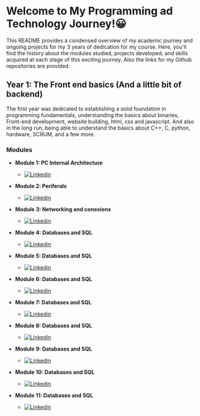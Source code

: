 # Welcome to My Programming ad Technology Journey!😀
<p>
This README provides a condensed overview of my academic journey and ongoing projects for my 3 years of dedication for my course. Here, you'll find the history about the modules studied, projects developed, and skills acquired at each stage of this exciting journey.
Also the links for my Github repositories are provided.
</p>

## Year 1: The Front end basics (And a little bit of backend)

<p>
The first year was dedicated to establishing a solid foundation in programming fundamentals, understanding the basics about binaries, Front-end development, website building, html, css and javascript.
And also in the long run, being able to understand the basics about C++, C, python, hardware, SCRUM, and a few more.
</p>

### Modules

- **Module 1: PC Internal Architecture**
  - [![Linkedin](https://img.shields.io/badge/GitHub%20Pages-222222.svg?style=for-the-badge&logo=GitHub-Pages&logoColor=white)](https://github.com/C0rtex5/Module-1)
- **Module 2: Periferals**
  - [![Linkedin](https://img.shields.io/badge/GitHub%20Pages-222222.svg?style=for-the-badge&logo=GitHub-Pages&logoColor=white)](https://github.com/C0rtex5/Module-2)
- **Module 3: Networking and conexions**
  - [![Linkedin](https://img.shields.io/badge/GitHub%20Pages-222222.svg?style=for-the-badge&logo=GitHub-Pages&logoColor=white)](https://github.com/C0rtex5/Module-3)
- **Module 4: Databases and SQL**
  - [![Linkedin](https://img.shields.io/badge/GitHub%20Pages-222222.svg?style=for-the-badge&logo=GitHub-Pages&logoColor=white)](https://github.com/C0rtex5/Module-4)

- **Module 5: Databases and SQL**
  - [![Linkedin](https://img.shields.io/badge/GitHub%20Pages-222222.svg?style=for-the-badge&logo=GitHub-Pages&logoColor=white)](https://github.com/C0rtex5/Module-5)

- **Module 6: Databases and SQL**
  - [![Linkedin](https://img.shields.io/badge/GitHub%20Pages-222222.svg?style=for-the-badge&logo=GitHub-Pages&logoColor=white)](https://github.com/C0rtex5/Module-6)

- **Module 7: Databases and SQL**
  - [![Linkedin](https://img.shields.io/badge/GitHub%20Pages-222222.svg?style=for-the-badge&logo=GitHub-Pages&logoColor=white)](https://github.com/C0rtex5/Module-7)

- **Module 8: Databases and SQL**
  - [![Linkedin](https://img.shields.io/badge/GitHub%20Pages-222222.svg?style=for-the-badge&logo=GitHub-Pages&logoColor=white)](https://github.com/C0rtex5/Module-8)

- **Module 9: Databases and SQL**
  - [![Linkedin](https://img.shields.io/badge/GitHub%20Pages-222222.svg?style=for-the-badge&logo=GitHub-Pages&logoColor=white)](https://github.com/C0rtex5/Module-9)

- **Module 10: Databases and SQL**
  - [![Linkedin](https://img.shields.io/badge/GitHub%20Pages-222222.svg?style=for-the-badge&logo=GitHub-Pages&logoColor=white)](https://github.com/C0rtex5/Module-10)

- **Module 11: Databases and SQL**
  - [![Linkedin](https://img.shields.io/badge/GitHub%20Pages-222222.svg?style=for-the-badge&logo=GitHub-Pages&logoColor=white)](https://github.com/C0rtex5/Module-11)
